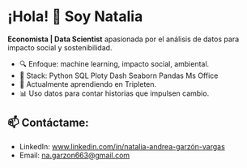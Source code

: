 # ¡Hola! 👋 Soy Natalia 

**Economista | Data Scientist** apasionada por el análisis de datos para impacto social y sostenibilidad.  
- 🔍 Enfoque: machine learning, impacto social, ambiental.
- 🔧 Stack: Python SQL Ploty Dash Seaborn Pandas Ms Office 
- 🌱 Actualmente aprendiendo en Tripleten.
- 📊 Uso datos para contar historias que impulsen cambio.



## 📫 Contáctame:
- LinkedIn:   www.linkedin.com/in/natalia-andrea-garzón-vargas 
- Email: na.garzon663@gmail.com  
 
